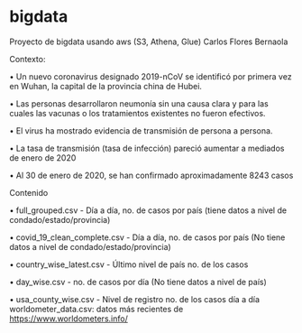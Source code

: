 # bigdata
Proyecto de bigdata usando aws (S3, Athena, Glue)
Carlos Flores Bernaola

Contexto:

•	Un nuevo coronavirus designado 2019-nCoV se identificó por primera vez en Wuhan, la capital de la provincia china de Hubei.

•	Las personas desarrollaron neumonía sin una causa clara y para las cuales las vacunas o los tratamientos existentes no fueron efectivos.

•	El virus ha mostrado evidencia de transmisión de persona a persona.

•	La tasa de transmisión (tasa de infección) pareció aumentar a mediados de enero de 2020

•	Al 30 de enero de 2020, se han confirmado aproximadamente 8243 casos

Contenido

•	full_grouped.csv - Día a día, no. de casos por país (tiene datos a nivel de condado/estado/provincia)

•	covid_19_clean_complete.csv - Día a día, no. de casos por país (No tiene datos a nivel de condado/estado/provincia)

•	country_wise_latest.csv - Último nivel de país no. de los casos

•	day_wise.csv - no. de casos por día (No tiene datos a nivel de país)

•	usa_county_wise.csv - Nivel de registro no. de los casos día a día worldometer_data.csv: datos más recientes de https://www.worldometers.info/
